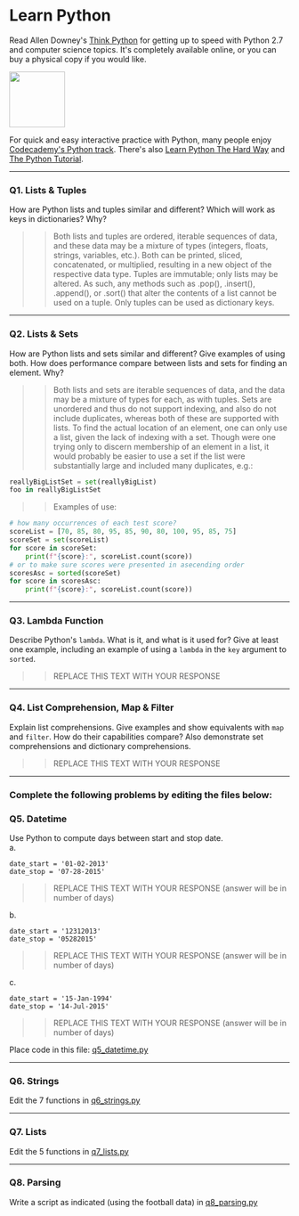 # Learn Python

Read Allen Downey's [Think Python](http://www.greenteapress.com/thinkpython/) for getting up to speed with Python 2.7 and computer science topics. It's completely available online, or you can buy a physical copy if you would like.

<a href="http://www.greenteapress.com/thinkpython/"><img src="img/think_python.png" style="width: 100px;" target="_blank"></a>

For quick and easy interactive practice with Python, many people enjoy [Codecademy's Python track](http://www.codecademy.com/en/tracks/python). There's also [Learn Python The Hard Way](http://learnpythonthehardway.org/book/) and [The Python Tutorial](https://docs.python.org/2/tutorial/).

---

### Q1. Lists &amp; Tuples

How are Python lists and tuples similar and different? Which will work as keys in dictionaries? Why?

>> Both lists and tuples are ordered, iterable sequences of data, and these data may be a mixture of types (integers, floats, strings, variables, etc.). Both can be printed, sliced, concatenated, or multiplied, resulting in a new object of the respective data type. Tuples are immutable; only lists may be altered. As such, any methods such as .pop(), .insert(), .append(), or .sort() that alter the contents of a list cannot be used on a tuple. Only tuples can be used as dictionary keys.

---

### Q2. Lists &amp; Sets

How are Python lists and sets similar and different? Give examples of using both. How does performance compare between lists and sets for finding an element. Why?

>> Both lists and sets are iterable sequences of data, and the data may be a mixture of types for each, as with tuples. Sets are unordered and thus do not support indexing, and also do not include duplicates, whereas both of these are supported with lists. To find the actual location of an element, one can only use a list, given the lack of indexing with a set. Though were one trying only to discern membership of an element in a list, it would probably be easier to use a set if the list were substantially large and included many duplicates, e.g.:  
```python
reallyBigListSet = set(reallyBigList)
foo in reallyBigListSet
```
> > Examples of use:  
```python
# how many occurrences of each test score?
scoreList = [70, 85, 80, 95, 85, 90, 80, 100, 95, 85, 75]
scoreSet = set(scoreList)
for score in scoreSet:
    print(f"{score}:", scoreList.count(score))
# or to make sure scores were presented in asecending order
scoresAsc = sorted(scoreSet)
for score in scoresAsc:
    print(f"{score}:", scoreList.count(score))
```

---

### Q3. Lambda Function

Describe Python's `lambda`. What is it, and what is it used for? Give at least one example, including an example of using a `lambda` in the `key` argument to `sorted`.

>> REPLACE THIS TEXT WITH YOUR RESPONSE

---

### Q4. List Comprehension, Map &amp; Filter

Explain list comprehensions. Give examples and show equivalents with `map` and `filter`. How do their capabilities compare? Also demonstrate set comprehensions and dictionary comprehensions.

>> REPLACE THIS TEXT WITH YOUR RESPONSE

---

### Complete the following problems by editing the files below:

### Q5. Datetime
Use Python to compute days between start and stop date.   
a.  

```
date_start = '01-02-2013'    
date_stop = '07-28-2015'
```

>> REPLACE THIS TEXT WITH YOUR RESPONSE (answer will be in number of days)

b.  
```
date_start = '12312013'  
date_stop = '05282015'  
```

>> REPLACE THIS TEXT WITH YOUR RESPONSE (answer will be in number of days)

c.  
```
date_start = '15-Jan-1994'      
date_stop = '14-Jul-2015'  
```

>> REPLACE THIS TEXT WITH YOUR RESPONSE  (answer will be in number of days)

Place code in this file: [q5_datetime.py](python/q5_datetime.py)

---

### Q6. Strings
Edit the 7 functions in [q6_strings.py](python/q6_strings.py)

---

### Q7. Lists
Edit the 5 functions in [q7_lists.py](python/q7_lists.py)

---

### Q8. Parsing
Write a script as indicated (using the football data) in [q8_parsing.py](python/q8_parsing.py)





